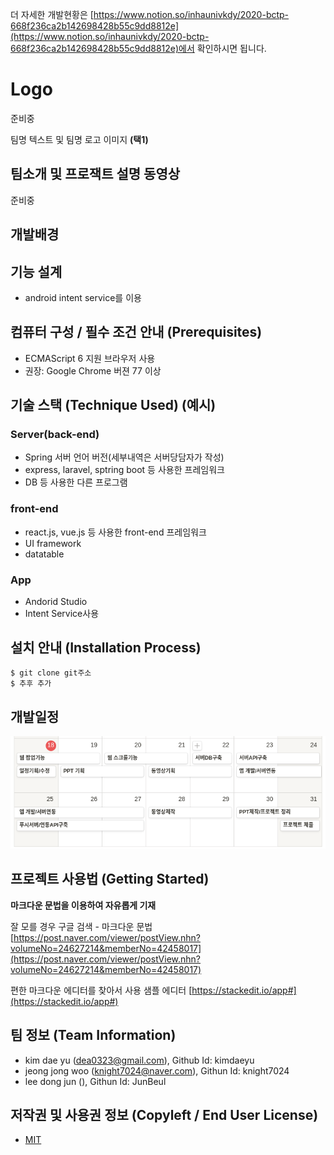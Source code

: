 더 자세한 개발현황은 [https://www.notion.so/inhaunivkdy/2020-bctp-668f236ca2b142698428b55c9dd8812e](https://www.notion.so/inhaunivkdy/2020-bctp-668f236ca2b142698428b55c9dd8812e)에서 확인하시면 됩니다.
# Logo
준비중

팀명 텍스트 및 팀명 로고 이미지 **(택1)**

## 팀소개 및 프로잭트 설명 동영상
준비중

## 개발배경

## 기능 설계
 - android intent service를 이용 
## 컴퓨터 구성 / 필수 조건 안내 (Prerequisites)
* ECMAScript 6 지원 브라우저 사용
* 권장: Google Chrome 버젼 77 이상

## 기술 스택 (Technique Used) (예시)
### Server(back-end)
 - Spring 서버 언어 버전(세부내역은 서버당담자가 작성) 
 - express, laravel, sptring boot 등 사용한 프레임워크 
 - DB 등 사용한 다른 프로그램 
 
### front-end
 - react.js, vue.js 등 사용한 front-end 프레임워크
 - UI framework
 - datatable

### App
 - Andorid Studio
 - Intent Service사용

## 설치 안내 (Installation Process)
```bash
$ git clone git주소
$ 추후 추가
```
## 개발일정
![Alt text](/PPT/일정.png)
## 프로젝트 사용법 (Getting Started)
**마크다운 문법을 이용하여 자유롭게 기재**

잘 모를 경우
구글 검색 - 마크다운 문법
[https://post.naver.com/viewer/postView.nhn?volumeNo=24627214&memberNo=42458017](https://post.naver.com/viewer/postView.nhn?volumeNo=24627214&memberNo=42458017)

 편한 마크다운 에디터를 찾아서 사용
 샘플 에디터 [https://stackedit.io/app#](https://stackedit.io/app#)
 
## 팀 정보 (Team Information)
- kim dae yu (dea0323@gmail.com), Github Id: kimdaeyu
- jeong jong woo (knight7024@naver.com), Githun Id: knight7024
- lee dong jun (), Githun Id: JunBeul

## 저작권 및 사용권 정보 (Copyleft / End User License)
 * [MIT](https://github.com/osam2020-WEB/Sample-ProjectName-TeamName/blob/master/license.md)
